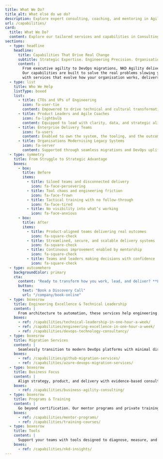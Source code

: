 ```yaml
---
title: What We Do?
title_alt: What else do we do?
description: Explore expert consulting, coaching, and mentoring in Agile, DevOps, Scrum, and Kanban. Boost performance, streamline delivery, and drive real outcomes with NKD Agility.
url: /capabilities/
card:
  title: What We Do?
  content: Explore our tailored services and capabilities in Consulting, Coaching, and Mentoring. Specializing in Agile, DevOps, Scrum, and Kanban, we’re here to help you tackle challenges and drive success. Enhance your team’s performance and efficiency with our expert solutions!
sections:
  - type: headline
    headline:
      title: Capabilities That Drive Real Change
      subtitle: Strategic Expertise. Engineering Precision. Organisational Impact.
      content: |
        From executive agility to DevOps migrations, NKD Agility delivers outcomes, not buzzwords.  
        Our capabilities are built to solve the real problems slowing your teams down,  
        with services that evolve how your organisation works, delivers, and leads.
  - type: list
    title: Who We Help
    listType: boxed
    list:
      - title: CTOs and VPs of Engineering
        icon: fa-user-tie
        content: Empowered to drive technical and cultural transformation
      - title: Product Leaders and Agile Coaches
        icon: fa-lightbulb
        content: Equipped to lead with clarity, data, and strategic alignment
      - title: Enterprise Delivery Teams
        icon: fa-users
        content: Enabled to own the system, the tooling, and the outcomes
      - title: Organisations Modernising Legacy Systems
        icon: fa-server
        content: Supported through seamless migrations and DevOps uplift
  - type: symmetry
    title: From Struggle to Strategic Advantage
    boxes:
      - box:
        title: Before
        items:
          - title: Siloed teams and disconnected delivery
            icon: fa-face-persevering
          - title: Tool chaos and engineering friction
            icon: fa-face-frown
          - title: Tactical training with no follow-through
            icon: fa-face-tired
          - title: No visibility into what’s working
            icon: fa-face-anxious
      - box:
        title: After
        items:
          - title: Product-aligned teams delivering real outcomes
            icon: fa-square-check
          - title: Streamlined, secure, and scalable delivery systems
            icon: fa-square-check
          - title: Continuous improvement enabled by mentorship
            icon: fa-square-check
          - title: Teams and leaders making decisions with confidence
            icon: fa-square-check
  - type: outcomehero
    backgroundColor: primary
    cta:
      content: "Ready to transform how you work, lead, and deliver? **Let’s talk.**"
      button:
        text: "Book a Discovery Call"
        url: "/company/book-online"
  - type: boxesrow
    title: Engineering Excellence & Technical Leadership
    content: |
      From architecture to automation, these services help engineering teams modernise delivery pipelines, reduce risk, and embed scalable technical practices.
    boxes:
      - ref: /capabilities/technical-leadership-in-one-hour-a-week/
      - ref: /capabilities/engineering-excellence-in-one-hour-a-week/
      - ref: /capabilities/devops-technology-consultancy/
  - type: boxesrow
    title: Migration Services
    content: |
      Seamlessly transition to modern DevOps platforms with minimal disruption. Our migration services ensure your teams stay productive while adopting new tools and practices.
    boxes:
      - ref: /capabilities/github-migration-services/
      - ref: /capabilities/azure-devops-migration-services/
  - type: boxesrow
    title: Business Focus
    content: |
      Align strategy, product, and delivery with evidence-based consulting that turns agility from a buzzword into real business outcomes.
    boxes:
      - ref: /capabilities/business-agility-consulting/
  - type: boxesrow
    title: Programs & Training
    content: |
      Go beyond certification. Our mentor programs and private training drive lasting behavioural change and measurable capability uplift.
    boxes:
      - ref: /capabilities/mentor-programs/
      - ref: /capabilities/training-courses/
  - type: boxesrow
    title: Tools
    content: |
      Support your teams with tools designed to diagnose, measure, and improve team effectiveness across your organisation.
    boxes:
      - ref: /capabilities/nkd-insights/
---
```

